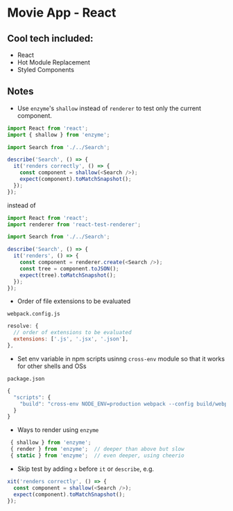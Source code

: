 # Movie App - React

[gh-page]: http://btholt.github.io/complete-intro-to-react/

## Cool tech included:

- React
- Hot Module Replacement
- Styled Components

## Notes

- Use `enzyme`'s `shallow` instead of `renderer` to test only the current component.

```javascript
import React from 'react';
import { shallow } from 'enzyme';

import Search from './../Search';

describe('Search', () => {
  it('renders correctly', () => {
    const component = shallow(<Search />);
    expect(component).toMatchSnapshot();
  });
});
```

instead of

```javascript
import React from 'react';
import renderer from 'react-test-renderer';

import Search from './../Search';

describe('Search', () => {
  it('renders', () => {
    const component = renderer.create(<Search />);
    const tree = component.toJSON();
    expect(tree).toMatchSnapshot();
  });
});
```


- Order of file extensions to be evaluated

`webpack.config.js`

```javascript
resolve: {
  // order of extensions to be evaluated
  extensions: ['.js', '.jsx', '.json'],
},
```

- Set env variable in npm scripts usinng `cross-env` module so that it works for other shells and OSs

`package.json`

```javascript
{
  "scripts": {
    "build": "cross-env NODE_ENV=production webpack --config build/webpack.config.prod.js"
  }
}
```

- Ways to render using `enzyme`

```javascript
 { shallow } from 'enzyme';
 { render } from 'enzyme';  // deeper than above but slow
 { static } from 'enzyme';  // even deeper, using cheerio
```

- Skip test by adding `x` before `it` or `describe`, e.g.

```javascript
xit('renders correctly', () => {
  const component = shallow(<Search />);
  expect(component).toMatchSnapshot();
});
```
